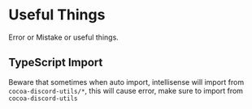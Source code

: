 # Useful Things

Error or Mistake or useful things.

## TypeScript Import

Beware that sometimes when auto import, intellisense will import from `cocoa-discord-utils/*`,
this will cause error, make sure to import from `cocoa-discord-utils`
